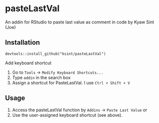# pasteLastVal
An addin for RStudio to paste last value as comment in code by Kyaw Sint (Joe)

## Installation
```
devtools::install_github("ksint/pasteLastVal")
```
Add keyboard shortcut
1) Go to `Tools` -> `Modify Keyboard Shortcuts...`
2) Type `addin` in the search box
3) Assign a shortcut for PasteLastVal. I use `Ctrl + Shift + V`

## Usage
1) Access the pasteLastVal function by `Addins` -> `Paste Last Value` or
2) Use the user-assigned keyboard shortcut (see above).


